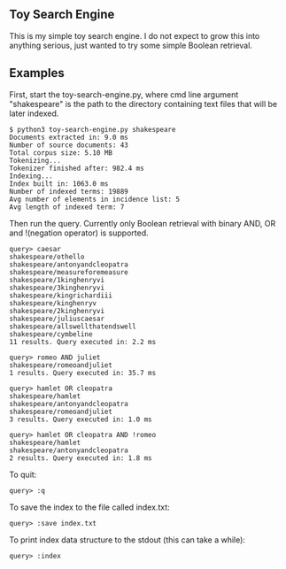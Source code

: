 ## Toy Search Engine

This is my simple toy search engine. I do not expect to grow this into anything
serious, just wanted to try some simple Boolean retrieval.


## Examples

First, start the toy-search-engine.py, where cmd line argument "shakespeare" is the path to the directory containing text files that will be later indexed.

    $ python3 toy-search-engine.py shakespeare
    Documents extracted in: 9.0 ms
    Number of source documents: 43
    Total corpus size: 5.10 MB
    Tokenizing...
    Tokenizer finished after: 982.4 ms
    Indexing...
    Index built in: 1063.0 ms
    Number of indexed terms: 19889
    Avg number of elements in incidence list: 5
    Avg length of indexed term: 7

Then run the query. Currently only Boolean retrieval with binary AND, OR and !(negation operator) is supported.

    query> caesar
    shakespeare/othello
    shakespeare/antonyandcleopatra
    shakespeare/measureforemeasure
    shakespeare/1kinghenryvi
    shakespeare/3kinghenryvi
    shakespeare/kingrichardiii
    shakespeare/kinghenryv
    shakespeare/2kinghenryvi
    shakespeare/juliuscaesar
    shakespeare/allswellthatendswell
    shakespeare/cymbeline
    11 results. Query executed in: 2.2 ms

    query> romeo AND juliet
    shakespeare/romeoandjuliet
    1 results. Query executed in: 35.7 ms

    query> hamlet OR cleopatra
    shakespeare/hamlet
    shakespeare/antonyandcleopatra
    shakespeare/romeoandjuliet
    3 results. Query executed in: 1.0 ms

    query> hamlet OR cleopatra AND !romeo
    shakespeare/hamlet
    shakespeare/antonyandcleopatra
    2 results. Query executed in: 1.8 ms

To quit:

    query> :q

To save the index to the file called index.txt:

    query> :save index.txt

To print index data structure to the stdout (this can take a while):

    query> :index

